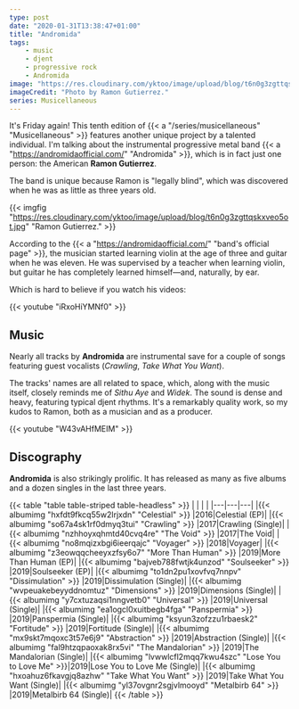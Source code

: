 ```yaml
---
type: post
date: "2020-01-31T13:38:47+01:00"
title: "Andromida"
tags:
    - music
    - djent
    - progressive rock
    - Andromida
image: "https://res.cloudinary.com/yktoo/image/upload/blog/t6n0g3zgttqskxveo5ot.jpg"
imageCredit: "Photo by Ramon Gutierrez."
series: Musicellaneous
---
```


It's Friday again! This tenth edition of {{< a "/series/musicellaneous" "Musicellaneous" >}} features another unique project by a talented individual. I'm talking about the instrumental progressive metal band {{< a "https://andromidaofficial.com/" "Andromida" >}}, which is in fact just one person: the American **Ramon Gutierrez**.

The band is unique because Ramon is "legally blind", which was discovered when he was as little as three years old.

<!--more-->

{{< imgfig "https://res.cloudinary.com/yktoo/image/upload/blog/t6n0g3zgttqskxveo5ot.jpg" "Ramon Gutierrez." >}}

According to the {{< a "https://andromidaofficial.com/" "band's official page" >}}, the musician started learning violin at the age of three and guitar when he was eleven. He was supervised by a teacher when learning violin, but guitar he has completely learned himself—and, naturally, by ear.

Which is hard to believe if you watch his videos:

{{< youtube "iRxoHiYMNf0" >}}

## Music

Nearly all tracks by **Andromida** are instrumental save for a couple of songs featuring guest vocalists (*Crawling*, *Take What You Want*).

The tracks' names are all related to space, which, along with the music itself, closely reminds me of *Sithu Aye* and *Widek*. The sound is dense and heavy, featuring typical djent rhythms. It's a remarkably quality work, so my kudos to Ramon, both as a musician and as a producer.

{{< youtube "W43vAHfMEIM" >}}

## Discography

**Andromida** is also strikingly prolific. It has released as many as five albums and a dozen singles in the last three years.

{{< table "table table-striped table-headless" >}}
|   |   |   |
|---|---|---|
|{{< albumimg "hxfdt9fkcq55w2lrjxdn" "Celestial" >}}          |2016|Celestial (EP)|
|{{< albumimg "so67a4sk1rf0dmyq3tui" "Crawling" >}}           |2017|Crawling (Single)|
|{{< albumimg "nzhhoyxqhmtd40cvq4re" "The Void" >}}           |2017|The Void|
|{{< albumimg "no8mqizxbgi6ieerqajc" "Voyager" >}}            |2018|Voyager|
|{{< albumimg "z3eowqqcheeyxzfsy6o7" "More Than Human" >}}    |2019|More Than Human (EP)|
|{{< albumimg "bajveb788fwtjk4unzod" "Soulseeker" >}}         |2019|Soulseeker (EP)|
|{{< albumimg "to1dn2pu1xovfvq7nnpv" "Dissimulation" >}}      |2019|Dissimulation (Single)|
|{{< albumimg "wvpeuakebeyyddnomtuz" "Dimensions" >}}         |2019|Dimensions (Single)|
|{{< albumimg "y7cxtuzaqsi1nngvetb0" "Universal" >}}          |2019|Universal (Single)|
|{{< albumimg "ea1ogcl0xuitbegb4fga" "Panspermia" >}}         |2019|Panspermia (Single)|
|{{< albumimg "ksyun3zofzzu1rbaesk2" "Fortitude" >}}          |2019|Fortitude (Single)|
|{{< albumimg "mx9skt7mqoxc3t57e6j9" "Abstraction" >}}        |2019|Abstraction (Single)|
|{{< albumimg "fal9htzqpaoxak8rx5vi" "The Mandalorian" >}}    |2019|The Mandalorian (Single)|
|{{< albumimg "lvwwlcfl2mqq7kwu4szc" "Lose You to Love Me" >}}|2019|Lose You to Love Me (Single)|
|{{< albumimg "hxoahuz6fkavgjq8azhw" "Take What You Want" >}} |2019|Take What You Want (Single)|
|{{< albumimg "yl37ovgnr2sgjvlmooyd" "Metalbirb 64" >}}       |2019|Metalbirb 64 (Single)|
{{< /table >}}

